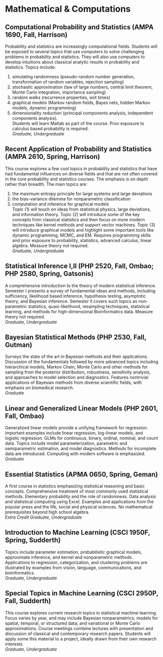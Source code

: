 # Mathematical & Computations

## Computational Probability and Statistics (AMPA 1690, Fall, Harrison)

Probability and statistics are increasingly computational fields. Students will be exposed to several topics that use computers to solve challenging problems in probability and statistics. They will also use computers to develop intuitions about classical analytic results in probability and statistics. Topics include:  
1. simulating randomness (pseudo-random number generation, transformation of random variables, rejection sampling)  
2. stochastic approximation (law of large numbers, central limit theorem, Monte Carlo integration, importance sampling)  
3. random walks (recurrence properties, exit times)  
4. graphical models (Markov random fields, Bayes nets, hidden Markov models, dynamic programming)  
5. dimensionality reduction (principal components analysis, independent components analysis).  
Students will learn Matlab as part of the course. Prior exposure to calculus based probability is required.  
*Graduate, Undergraduate*

## Recent Application of Probability and Statistics (AMPA 2610, Spring, Harrison)

This course explores a few cool topics in probability and statistics that have had fundamental influences on diverse fields and that are not often covered in the core probability and statistics courses. The emphasis is on depth rather than breadth. The main topics are:  
1. the maximum entropy principle for large systems and large deviations  
2. the bias-variance dilemma for nonparametric classification  
3. computation and inference for graphical models  
Topic (1) will touch on ideas from statistical physics, large deviations, and information theory. Topic (2) will introduce some of the key concepts from classical statistics and then focus on more modern techniques like kernel methods and support vector machines. Topic (3) will introduce graphical models and highlight some important tools like dynamic programming, MCMC, and EM. Requires programming skills and prior exposure to probability, statistics, advanced calculus, linear algebra. Measure theory not required.  
*Graduate, Undergraduate*

## Statistical Inference I,II (PHP 2520, Fall, Ombao; PHP 2580, Spring, Gatsonis)

A comprehensive introduction to the theory of modern statistical inference. Semester I presents a survey of fundamental ideas and methods, including sufficiency, likelihood based inference, hypothesis testing, asymptotic theory, and Bayesian inference. Semester II covers such topics as non-parametric statistics, quasi-likelihood, resampling techniques, statistical learning, and methods for high-dimensional Bioinformatics data. Measure theory not required.  
*Graduate, Undergraduate*

## Bayesian Statistical Methods (PHP 2530, Fall, Gutman)

Surveys the state of the art in Bayesian methods and their applications. Discussion of the fundamentals followed by more advanced topics including hierarchical models, Markov Chain, Monte Carlo and other methods for sampling from the posterior distribution, robustness, sensitivity analysis, and approaches to model selection and diagnostics. Features nontrivial applications of Bayesian methods from diverse scientific fields, with emphasis on biomedical research.  
*Graduate*

## Linear and Generalized Linear Models (PHP 2601, Fall, Ombao)

Generalized linear models provide a unifying framework for regression. Important examples include linear regression, log-linear models, and logistic regression. GLMs for continuous, binary, ordinal, nominal, and count data. Topics include model parameterization, parametric and semiparametric estimation, and model diagnostics. Methods for incomplete data are introduced. Computing with modern software is emphasized.  
*Graduate*

## Essential Statistics (APMA 0650, Spring, Geman)

A first course in statistics emphasizing statistical reasoning and basic concepts. Comprehensive treatment of most commonly used statistical methods. Elementary probability and the role of randomness. Data analysis and statistical computing using Excel. Examples and applications from the popular press and the life, social and physical sciences. No mathematical prerequisites beyond high school algebra.  
*Extra Credit Graduate, Undergraduate*

## Introduction to Machine Learning (CSCI 1950F, Spring, Sudderth)

Topics include parameter estimation, probabilistic graphical models, approximate inference, and kernel and nonparametric methods. Applications to regression, categorization, and clustering problems are illustrated by examples from vision, language, communications, and bioinformatics.  
*Graduate, Undergraduate*

## Special Topics in Machine Learning (CSCI 2950P, Fall, Sudderth)

This course explores current research topics in statistical machine learning. Focus varies by year, and may include Bayesian nonparametrics; models for spatial, temporal, or structured data; and variational or Monte Carlo approximations. Course meetings combine lectures with presentation and discussion of classical and contemporary research papers. Students will apply some this material to a project, ideally drawn from their own research interests.  
*Graduate, Undergraduate*